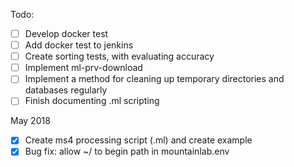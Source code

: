Todo:
- [ ] Develop docker test
- [ ] Add docker test to jenkins
- [ ] Create sorting tests, with evaluating accuracy
- [ ] Implement ml-prv-download
- [ ] Implement a method for cleaning up temporary directories and databases regularly
- [ ] Finish documenting .ml scripting

May 2018
- [X] Create ms4 processing script (.ml) and create example
- [X] Bug fix: allow ~/ to begin path in mountainlab.env